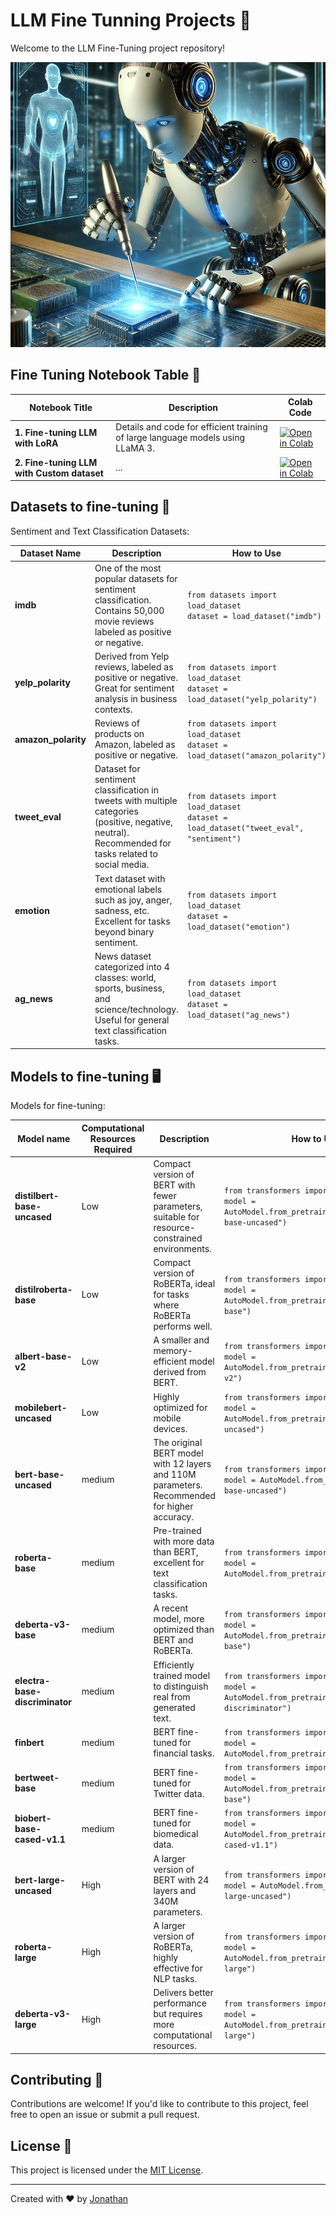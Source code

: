 # LLM Fine Tunning Projects 🚀

Welcome to the LLM Fine-Tuning project repository!

![](assets/cover.png)

## Fine Tuning Notebook Table 📑

| Notebook Title                                               | Description                                                  | Colab Code                                                  |
| ------------------------------------------------------------ | ------------------------------------------------------------ | ------------------------------------------------------------ |
| **1. Fine-tuning LLM with LoRA** | Details and code for efficient training of large language models using LLaMA 3. | [![Open in Colab](https://colab.research.google.com/assets/colab-badge.svg)](https://colab.research.google.com/drive/1O71t8u4FgEyzx2VBDxDnS5PgE4U5fNJo?usp=sharing) |
| **2. Fine-tuning LLM with Custom dataset** | ... | [![Open in Colab](https://colab.research.google.com/assets/colab-badge.svg)](https://colab.research.google.com) |



## Datasets to fine-tuning 🔎


Sentiment and Text Classification Datasets:


| **Dataset Name** | **Description** | **How to Use** |
|-------------------|-----------------|----------------|
| **imdb**          | One of the most popular datasets for sentiment classification. Contains 50,000 movie reviews labeled as positive or negative. | `from datasets import load_dataset`<br>`dataset = load_dataset("imdb")` |
| **yelp_polarity** | Derived from Yelp reviews, labeled as positive or negative. Great for sentiment analysis in business contexts. | `from datasets import load_dataset`<br>`dataset = load_dataset("yelp_polarity")` |
| **amazon_polarity** | Reviews of products on Amazon, labeled as positive or negative. | `from datasets import load_dataset`<br>`dataset = load_dataset("amazon_polarity")` |
| **tweet_eval**    | Dataset for sentiment classification in tweets with multiple categories (positive, negative, neutral). Recommended for tasks related to social media. | `from datasets import load_dataset`<br>`dataset = load_dataset("tweet_eval", "sentiment")` |
| **emotion**       | Text dataset with emotional labels such as joy, anger, sadness, etc. Excellent for tasks beyond binary sentiment. | `from datasets import load_dataset`<br>`dataset = load_dataset("emotion")` |
| **ag_news**       | News dataset categorized into 4 classes: world, sports, business, and science/technology. Useful for general text classification tasks. | `from datasets import load_dataset`<br>`dataset = load_dataset("ag_news")` |



## Models to fine-tuning 🖥

Models for fine-tuning: 

| **Model name**                | **Computational Resources Required** | **Description**                                                                                      | **How to Use**                                                                                   |
|---------------------------|-----------------------|--------------------------------------------------------------------------------------------------|------------------------------------------------------------------------------------------------|
| **distilbert-base-uncased** | Low                | Compact version of BERT with fewer parameters, suitable for resource-constrained environments.    | `from transformers import AutoModel`<br>`model = AutoModel.from_pretrained("distilbert-base-uncased")` |
| **distilroberta-base**     | Low                | Compact version of RoBERTa, ideal for tasks where RoBERTa performs well.                          | `from transformers import AutoModel`<br>`model = AutoModel.from_pretrained("distilroberta-base")` |
| **albert-base-v2**         | Low                | A smaller and memory-efficient model derived from BERT.                                           | `from transformers import AutoModel`<br>`model = AutoModel.from_pretrained("albert-base-v2")` |
| **mobilebert-uncased**     | Low                | Highly optimized for mobile devices.                                                             | `from transformers import AutoModel`<br>`model = AutoModel.from_pretrained("mobilebert-uncased")` |
| **bert-base-uncased**      | medium                | The original BERT model with 12 layers and 110M parameters. Recommended for higher accuracy.      | `from transformers import AutoModel`<br>`model = AutoModel.from_pretrained("bert-base-uncased")` |
| **roberta-base**           | medium                | Pre-trained with more data than BERT, excellent for text classification tasks.                    | `from transformers import AutoModel`<br>`model = AutoModel.from_pretrained("roberta-base")` |
| **deberta-v3-base**        | medium                | A recent model, more optimized than BERT and RoBERTa.                                             | `from transformers import AutoModel`<br>`model = AutoModel.from_pretrained("deberta-v3-base")` |
| **electra-base-discriminator** | medium            | Efficiently trained model to distinguish real from generated text.                                | `from transformers import AutoModel`<br>`model = AutoModel.from_pretrained("electra-base-discriminator")` |
| **finbert**                | medium                | BERT fine-tuned for financial tasks.                                                             | `from transformers import AutoModel`<br>`model = AutoModel.from_pretrained("finbert")` |
| **bertweet-base**          | medium                | BERT fine-tuned for Twitter data.                                                                | `from transformers import AutoModel`<br>`model = AutoModel.from_pretrained("bertweet-base")` |
| **biobert-base-cased-v1.1**| medium                | BERT fine-tuned for biomedical data.                                                             | `from transformers import AutoModel`<br>`model = AutoModel.from_pretrained("biobert-base-cased-v1.1")` |
| **bert-large-uncased**     | High                 | A larger version of BERT with 24 layers and 340M parameters.                                      | `from transformers import AutoModel`<br>`model = AutoModel.from_pretrained("bert-large-uncased")` |
| **roberta-large**          | High                 | A larger version of RoBERTa, highly effective for NLP tasks.                                      | `from transformers import AutoModel`<br>`model = AutoModel.from_pretrained("roberta-large")` |
| **deberta-v3-large**       | High                 | Delivers better performance but requires more computational resources.                            | `from transformers import AutoModel`<br>`model = AutoModel.from_pretrained("deberta-v3-large")` |



## Contributing 🤝

Contributions are welcome! If you'd like to contribute to this project, feel free to open an issue or submit a pull request.

## License 📝

This project is licensed under the [MIT License](LICENSE).

---

Created with ❤️ by [Jonathan](https://github.com/JonathanCristovao)
